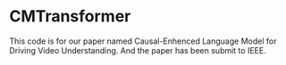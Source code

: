 # CMTransformer
This code is for our paper named Causal-Enhenced Language Model for Driving Video Understanding.
And the paper has been submit to IEEE.

